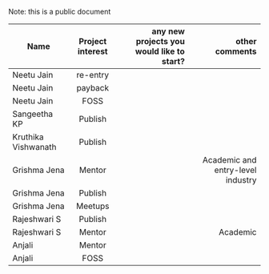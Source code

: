 
Note: this is a public document

| Name          | Project  interest   |  any new projects you would like to start? | other comments  |
| ------------- |:-------------:| -----:|-----:|
| Neetu Jain       | re-entry  |  | |
| Neetu Jain       | payback  |  | |
| Neetu Jain       | FOSS  |  | |
| Sangeetha KP     | Publish |  | 
| Kruthika Vishwanath     | Publish |  | 
| Grishma Jena     | Mentor  |  | Academic and entry-level industry
| Grishma Jena     | Publish |  |
| Grishma Jena     | Meetups | |
| Rajeshwari S     | Publish |    |
| Rajeshwari S     | Mentor  |    | Academic
| Anjali          | Mentor  |       | |
| Anjali    | FOSS  |    | |

